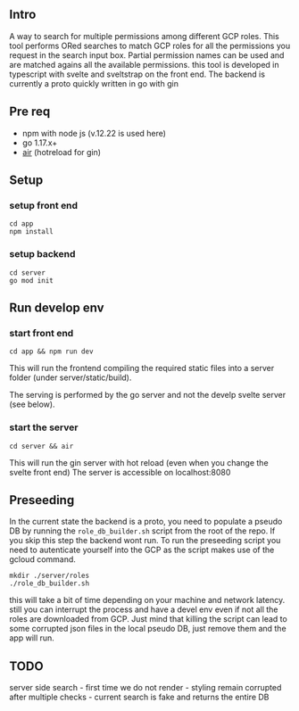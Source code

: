 ## Intro

A way to search for multiple permissions among different GCP roles. This tool performs ORed searches to match GCP roles for all the permissions you request in the search input box. Partial permission names can be used and are matched agains all the available permissions.
this tool is developed in typescript with svelte and sveltstrap on the front end. The backend is currently a proto quickly written in go with gin

## Pre req

* npm with node js (v.12.22 is used here)
* go 1.17.x+
* [air](https://github.com/cosmtrek/air) (hotreload for gin)

## Setup

### setup front end
 
```
cd app
npm install
```

### setup backend

```
cd server
go mod init
```

## Run develop env

### start front end

```
cd app && npm run dev
```
This will run the frontend compiling the required static files into a server folder (under server/static/build).

The serving is performed by the go server and not the develp svelte server (see below). 

### start the server

```
cd server && air
```

This will run the gin server with hot reload (even when you change the svelte front end)
The server is accessible on localhost:8080

## Preseeding

In the current state the backend is a proto, you need to populate a pseudo DB by running the `role_db_builder.sh` script from the root of the repo. If you skip this step the backend wont run. To run the preseeding script you need to autenticate yourself into the GCP as the script makes use of the gcloud command.

```
mkdir ./server/roles
./role_db_builder.sh
```

this will take a bit of time depending on your machine and network latency. still you can interrupt the process and have a devel env even if not all the roles are downloaded from GCP. Just mind that killing the script can lead to some corrupted json files in the local pseudo DB, just remove them and the app will run.

## TODO

server side search
    - first time we do not render
    - styling remain corrupted after multiple checks
    - current search is fake and returns the entire DB